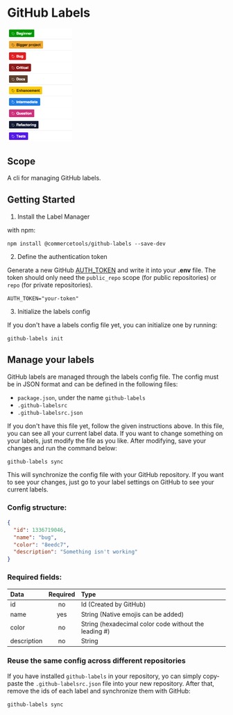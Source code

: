 # GitHub Labels

<div style="text-align: left">
  <img src="./pictures/gh-labels.png" width="150px"/>
</div>

## Scope
A cli for managing GitHub labels.

## Getting Started

1. Install the Label Manager

with npm:
```
npm install @commercetools/github-labels --save-dev
```

2. Define the authentication token

  Generate a new GitHub [AUTH_TOKEN](https://github.com/settings/tokens) and write it into your **.env** file. The token should only need the `public_repo` scope (for public repositories) or `repo` (for private repositories).

```
AUTH_TOKEN="your-token"
```

3. Initialize the labels config

  If you don't have a labels config file yet, you can initialize one by running:
```
github-labels init
```

## Manage your labels
GitHub labels are managed through the labels config file. The config must be in JSON format and can be defined in the following files:
- `package.json`, under the name `github-labels`
- `.github-labelsrc`
- `.github-labelsrc.json`

If you don't have this file yet, follow the given instructions above.
In this file, you can see all your current label data. If you want to change something on your labels,
just modify the file as you like. After modifying, save your changes and run the command below:

```
github-labels sync
```

This will synchronize the config file with your GitHub repository.
If you want to see your changes, just go to your label settings on GitHub to see your current labels.

### Config structure:
```json
{
  "id": 1336719046,
  "name": "bug",
  "color": "8eedc7",
  "description": "Something isn't working"
}
```

### Required fields:
| Data | Required | Type |
|:-------- |:-------:| :-------|
| id | no | Id (Created by GitHub) |
| name | yes | String (Native emojis can be added) |
| color | no | String (hexadecimal color code without the leading #) |
| description | no | String |


### Reuse the same config across different repositories

If you have installed `github-labels` in your repository, yo can simply copy-paste the
`.github-labelsrc.json` file into your new repository. After that, remove the ids of each
label and synchronize them with GitHub:

```
github-labels sync
```